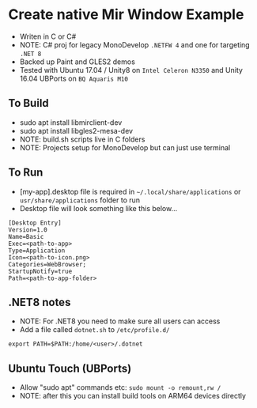 # Create native Mir Window Example
* Writen in C or C#
* NOTE: C# proj for legacy MonoDevelop ```.NETFW 4``` and one for targeting ```.NET 8```
* Backed up Paint and GLES2 demos
* Tested with Ubuntu 17.04 / Unity8 on ```Intel Celeron N3350``` and Unity 16.04 UBPorts on ```BQ Aquaris M10```

## To Build
* sudo apt install libmirclient-dev
* sudo apt install libgles2-mesa-dev
* NOTE: build.sh scripts live in C folders
* NOTE: Projects setup for MonoDevelop but can just use terminal

## To Run
* [my-app].desktop file is required in ```~/.local/share/applications``` or ```usr/share/applications``` folder to run
* Desktop file will look something like this below...
```
[Desktop Entry]
Version=1.0
Name=Basic
Exec=<path-to-app>
Type=Application
Icon=<path-to-icon.png>
Categories=WebBrowser;
StartupNotify=true
Path=<path-to-app-folder>
```

## .NET8 notes
* NOTE: For .NET8 you need to make sure all users can access
* Add a file called ```dotnet.sh``` to ```/etc/profile.d/```
```
export PATH=$PATH:/home/<user>/.dotnet
```

## Ubuntu Touch (UBPorts)
* Allow "sudo apt" commands etc: ```sudo mount -o remount,rw /```
* NOTE: after this you can install build tools on ARM64 devices directly
